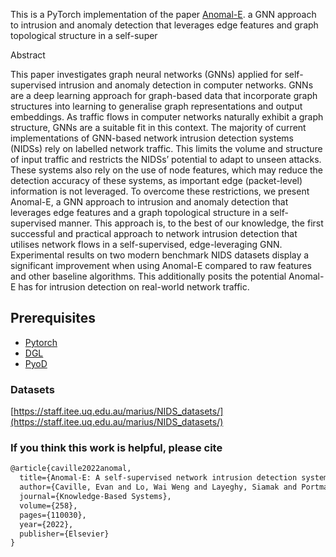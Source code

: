 This is a PyTorch implementation of the paper [Anomal-E](https://arxiv.org/pdf/2207.06819.pdf). a GNN approach to intrusion and anomaly detection that leverages edge features and graph topological structure in a self-super

Abstract

This paper investigates graph neural networks (GNNs) applied for self-supervised intrusion and anomaly detection in computer networks. GNNs are a deep learning approach for graph-based data that incorporate graph structures into learning to generalise graph representations and output embeddings. As traffic flows in computer networks naturally exhibit a graph structure, GNNs are a suitable fit in this context. The majority of current implementations of GNN-based network intrusion detection systems (NIDSs) rely on labelled network traffic. This limits the volume and structure of input traffic and restricts the NIDSs’ potential to adapt to unseen attacks. These systems also rely on the use of node features, which may reduce the detection accuracy of these systems, as important edge (packet-level) information is not leveraged. To overcome these restrictions, we present Anomal-E, a GNN approach to intrusion and anomaly detection that leverages edge features and a graph topological structure in a self-supervised manner. This approach is, to the best of our knowledge, the first successful and practical approach to network intrusion detection that utilises network flows in a self-supervised, edge-leveraging GNN. Experimental results on two modern benchmark NIDS datasets display a significant improvement when using Anomal-E compared to raw features and other baseline algorithms. This additionally posits the potential Anomal-E has for intrusion detection on real-world network traffic.



## Prerequisites

- [Pytorch](http://pytorch.org/)
- [DGL](https://www.dgl.ai/)
- [PyoD](https://pyod.readthedocs.io/en/latest/)

### Datasets

[https://staff.itee.uq.edu.au/marius/NIDS_datasets/](https://staff.itee.uq.edu.au/marius/NIDS_datasets/)

### If you think this work is helpful, please cite
```latex
@article{caville2022anomal,
  title={Anomal-E: A self-supervised network intrusion detection system based on graph neural networks},
  author={Caville, Evan and Lo, Wai Weng and Layeghy, Siamak and Portmann, Marius},
  journal={Knowledge-Based Systems},
  volume={258},
  pages={110030},
  year={2022},
  publisher={Elsevier}
}
```
